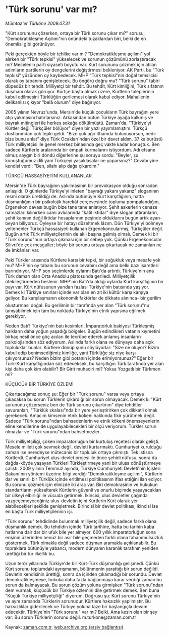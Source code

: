 # 'Türk sorunu' var mı?

*Mümtaz'er Türköne 2009.07.31*

<tr><td class="metin" colspan="2" style="padding-top: 20px; padding-left: 5px; padding-right: 10px;">"Kürt sorununu çözerken, ortaya bir Türk sorunu çıkar mı?" sorusu, "Demokratikleşme Açılımı"nın önündeki tuzaklardan biri, belki de en önemlisi gibi görünüyor.</td></tr><tr><td class="metin" colspan="2" style="padding-top: 20px; padding-left: 5px; padding-right: 10px;"><p>Peki gerçekten böyle bir tehlike var mı? "Demokratikleşme açılımı" yol alırken bir "Türk tepkisi" yükselecek ve sorunun çözümünü zorlaştıracak mı? Meselenin parti siyaseti boyutu var. Kürt sorununu çözmek için atılan adımların partilerin oy dengelerini değiştirmesi bekleniyor. AK Parti, bu "Türk tepkisi" yüzünden oy kaybedecek. MHP "Türk tepkisi"nin doğal temsilcisi olarak oy tabanını genişletecek. Bu öngörü doğru mu? "Türk sorunu" tabiri düpedüz bir tehdit. Milliyetçi bir tehdit. Bu tehdit, Kürt kimliğini, Türk sıfatının düşmanı olarak görüyor. Kürtçe başta olmak üzere, Kürtlerin taleplerinin kabul edilmesini Türklüğün gerilemesi olarak kabul ediyor. Mahallenin delikanlısı çıkıyor "belâ olurum" diye bağırıyor.
<p>2005 yılının Nevruz'unda, Mersin'de küçük çocukların Türk bayrağını yere atıp yakmasını hatırlarsınız. Arkasından bütün Türkiye ayağa kalkmış ve bayrak mitingleri ile herkes sokağa dökülmüştü. Zaman'da, "Türkiye'yi Kürtler değil Türkçüler bölüyor" diyen bir yazı yayımlamıştım. Türkçü dostlarımdan çok tepki geldi. "Bize çok ağır ithamda bulunuyorsun, nedir bize bunu anlat" diye Türk Ocakları'ndan özel bir davet aldım. 37 kalburüstü Türk milliyetçisi ile genel merkez binasında geç vakte kadar konuştuk. Ben sadece Kürtlerle aralarında bir empati kurmalarını istiyordum. Adı efsane olmuş saygın biri döndü diğerlerine şu soruyu sordu: "Beyler, şu konuştuğumuz dili yani Türkçeyi yasaklasalar ne yaparsınız?" Cevabı yine kendisi verdi: "Ben, silahı alıp dağa çıkardım."
<p>TÜRKÇÜ HASSASİYETİNİ KULLANANLAR
<p>Mersin'de Türk bayrağının yakılmasının bir provokasyon olduğu sonradan anlaşıldı. O günlerde Türkiye'yi inleten "bayrağı yakanı yakarız" sloganının resmî olarak üretildiği de. Aslında bütünüyle Kürt karşıtlığının, hatta düşmanlığının bir psikolojik harekât çerçevesinde topluma pompalandığını, Ergenekon davası bugün bize tane tane anlatıyor. Şehit askerlerin cenaze namazları kılınırken cami avlularında "katil iktidar" diye slogan attıranların, şehit kanının değil iktidar hesaplarının peşinde olduklarını bugün artık ayan-beyan biliyoruz. Öyleyse bir hatayı düzeltmek lâzım. Dün Türkiye'yi bölmeye yeltenenler Türkçü hassasiyeti kullanan Ergenekoncularmış, Türkçüler değil. Bugün artık Türk milliyetçilerinin de aklı başına gelmiş olmalı. Demek ki bir "Türk sorunu"nun ortaya çıkması için bir sebep yok. Çünkü Ergenekoncular Silivri'de çok meşguller; böyle bir sorunu ortaya çıkartacak ne zamanları ne de imkânları var.
<p>Peki Türkler arasında Kürtlere karşı bir tepki, bir soğukluk veya mesafe yok mu? MHP'nin oy tabanı bu sorunun cevabını değil ama belki bazı işaretleri barındırıyor. MHP son seçimlerde oylarını Batı'da artırdı. Türkiye'nin ana Türk damarı olan Orta Anadolu platosunda geriledi. Milliyetçilik ötekileştirmeden beslenir. MHP'nin Batı'da aldığı oylarda Kürt karşıtlığının bir payı var. Kürt nüfusunun yarıdan fazlası Türkiye'nin batısında yaşıyor. Demek ki Türkiye sınırları içinde var olan en zıt iki kültür karşı karşıya geliyor. Bu karşılaşmanın ekonomik faktörler de dikkate alınınca- bir gerilim oluşturması doğal. Bu gerilimin bir tarafında yer alan "Türk sorunu"nu tanıyabilmek için tam bu noktada Türkiye'nin etnik yapısına eğilmek gerekiyor.
<p>Neden Batı? Türkiye'nin batı kesimleri, İmparatorluk bakiyesi Türkleşmiş halkların daha yoğun yaşadığı bölgeler. Bugün edindikleri vatanın kıymetini birkaç nesil önce göç acıları ile tecrübe ederek anlamış insanların psikolojisinden söz ediyorum. Aslında farklı olana ve dünyaya daha açık topluluklar bunlar. Kürtlere dönüp şunu söylüyorlar: "Size ne oluyor? Bizim kabul edip benimsediğimiz kimliğe, yani Türklüğe siz niye karşı çıkıyorsunuz? Neden bizim gibi potanın içinde erimiyorsunuz?" Eğer bir Türk-Kürt karşıtlığından söz edeceksek, bu karşıtlığın Türk tarafında yer alan kişi daha çok kim olabilir? Bir Girit muhaciri mi? Yoksa Yozgatlı bir Türkmen mi?
<p>KÜÇÜCÜK BİR TÜRKİYE ÖZLEMİ
<p>Çıkartacağımız sonuç şu: Eğer bir "Türk sorunu" varsa veya ortaya çıkacaksa bu sorun Türklerin çıkardığı bir sorun olmayacak. Demek ki "Kürt sorununu çözerseniz ben de Türk sorunu çıkartırım" diye tehditler savuranları, "Türklük skalası"nda bir yere yerleştirirken çok dikkatli olmak gerekecek. Amacım kimsenin etnik kökeni hakkında fikir yürütmek değil. Sadece "Türk sorunu"ndan bahsedenlerin ve etnik kökeni önemseyenlerin eline kendilerine de uygulayabilecekleri bir ölçü veriyorum. Türkler sorun olmazlar ve "Türk sorunu"ndan bahsetmezler.
<p>Türk milliyetçiliği, çöken imparatorluğun bir kurtuluş reçetesi olarak gelişti. Mesele milleti çok sevmek değil, devleti kurtarmaktı. Cumhuriyet kurulduğu zaman ise neredeyse mütecanis bir topluluk ortaya çıkmıştı. Tek istisna Kürtlerdi. Cumhuriyet ulus-devlet projesi ile önce şehirli nüfusu, sonra da dağda-köyde yaşayan Türkleri Türkleştirmeye yani bir ulusa dönüştürmeye çalıştı. 2009 yılının Temmuz ayında, Türkiye Cumhuriyeti Devleti'nin İçişleri Bakanı'nın yöntemi üzerine bilgi verdiği "Demokratikleşme açılımı", Kürtlerin dar ve sınırlı bir Türklük içinde eritilmesi politikasının iflas ettiğini ilan ediyor. Bu sorunu çözmek için elinizde iki araç var. Biri demokrasinin ve hukukun standartlarını yükselterek Kürtlerin güvenli ve onurlu biçimde yaşayacakları bir ülkeyi elbirliği ile vücuda getirmek. İkincisi, ulus devletler çağında vazgeçemeyeceğiniz ulus-devletin içini Kürtlerin Kürt olarak yer alabilecekleri şekilde genişletmek. Birincisi bir devlet politikası, ikincisi ise en başta Türk milliyetçilerinin işi.
<p>"Türk sorunu" tehdidinde bulunmak milliyetçilik değil, sadece farklı olana düşmanlık demek. Bu tehdidin içinde Türk tarihine, hatta bu tarihin kaba hatlarına dair dar bir ufuk bile yer almıyor. 600 yıllık imparatorluğun sona erişinin üzerinden henüz bir asır bile geçmeden farklı olana tahammülsüzlük göstermek, Türk olmakla değil sadece düşman aramakla açıklanabilir. Bu topraklara bütünüyle yabancı, modern dünyanın karanlık tarafının yeniden ürettiği bir tür ilkellik bu.
<p>Uzun terör yıllarında Türkiye'de bir Kürt-Türk düşmanlığı gelişmedi. Çünkü Kürt sorunu toplumdaki ayrışmanın, bölünmenin yarattığı bir sorun değildi. Devletin kendisinin ürettiği, sonra da içinden çıkamadığı bir sorundu. Devlet demokratikleşmeye, hukuka daha fazla bağlanmaya karar verdiği zaman bu sorun da kalmayacak. Bu sorun çözüm yoluna girmişken "Türk sorunu"ndan dem vurmak, küçücük bir Türkiye özlemini dile getirmek demek. Ben buna "Küçük Türkiye milliyetçiliği" diyorum. Doğrusu şu: Kürt sorunu Türkiye'nin ve aynı zamanda Türklerin sorunudur. Kürtlere haksızlık yapılmıştır. Bu haksızlıklar giderilecek ve Türkiye yoluna taze bir başlangıçla devam edecektir. Türkiye'nin "Türk sorunu" var mı? Belki. Ama kesin olan bir şey var: Bu sorun Türklerin sorunu değil. m.turkone@zaman.com.tr<br/></p></p></p></p></p></p></p></p></p></p></p></td></tr>

Kaynak: [zaman.com.tr](http://zaman.com.tr/yazar.do?yazino=875180), [web.archive.org (arşiv bağlantısı)](http://web.archive.org/web/20090808005146/http://www.zaman.com.tr:80/yazar.do?yazino=875180)
